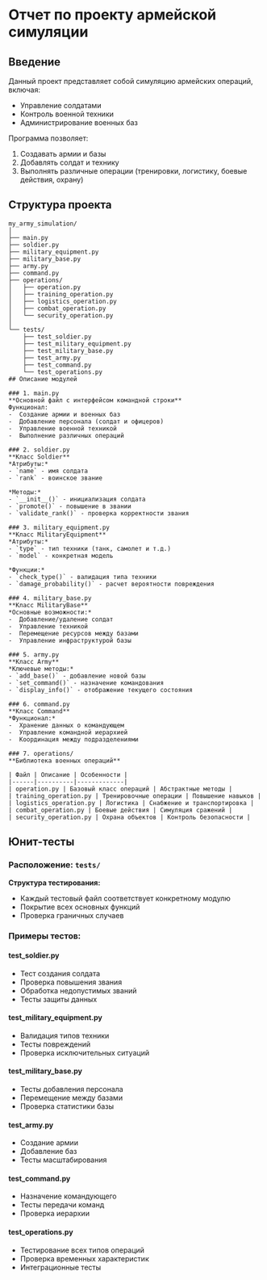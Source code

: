# Отчет по проекту армейской симуляции

## Введение
Данный проект представляет собой симуляцию армейских операций, включая:
- Управление солдатами
- Контроль военной техники
- Администрирование военных баз

Программа позволяет:
1. Создавать армии и базы
2. Добавлять солдат и технику
3. Выполнять различные операции (тренировки, логистику, боевые действия, охрану)

## Структура проекта
```stylus
my_army_simulation/
│
├── main.py
├── soldier.py
├── military_equipment.py
├── military_base.py
├── army.py
├── command.py
├── operations/
│   ├── operation.py
│   ├── training_operation.py
│   ├── logistics_operation.py
│   ├── combat_operation.py
│   └── security_operation.py
│
└── tests/
    ├── test_soldier.py
    ├── test_military_equipment.py
    ├── test_military_base.py
    ├── test_army.py
    ├── test_command.py
    └── test_operations.py
## Описание модулей

### 1. main.py
**Основной файл с интерфейсом командной строки**  
Функционал:
-  Создание армии и военных баз
-  Добавление персонала (солдат и офицеров)
-  Управление военной техникой
-  Выполнение различных операций

### 2. soldier.py
**Класс Soldier**  
*Атрибуты:*
- `name` - имя солдата
- `rank` - воинское звание

*Методы:*
- `__init__()` - инициализация солдата
- `promote()` - повышение в звании
- `validate_rank()` - проверка корректности звания

### 3. military_equipment.py
**Класс MilitaryEquipment**  
*Атрибуты:*
- `type` - тип техники (танк, самолет и т.д.)
- `model` - конкретная модель

*Функции:*
- `check_type()` - валидация типа техники
- `damage_probability()` - расчет вероятности повреждения

### 4. military_base.py
**Класс MilitaryBase**  
*Основные возможности:*
-  Добавление/удаление солдат
-  Управление техникой
-  Перемещение ресурсов между базами
-  Управление инфраструктурой базы

### 5. army.py
**Класс Army**  
*Ключевые методы:*
- `add_base()` - добавление новой базы
- `set_command()` - назначение командования
- `display_info()` - отображение текущего состояния

### 6. command.py
**Класс Command**  
*Функционал:*
-  Хранение данных о командующем
-  Управление командной иерархией
-  Координация между подразделениями

### 7. operations/
**Библиотека военных операций**

| Файл | Описание | Особенности |
|------|----------|-------------|
| operation.py | Базовый класс операций | Абстрактные методы |
| training_operation.py | Тренировочные операции | Повышение навыков |
| logistics_operation.py | Логистика | Снабжение и транспортировка |
| combat_operation.py | Боевые действия | Симуляция сражений |
| security_operation.py | Охрана объектов | Контроль безопасности |
```
## Юнит-тесты

### Расположение: `tests/`

**Структура тестирования:**
- Каждый тестовый файл соответствует конкретному модулю
- Покрытие всех основных функций
- Проверка граничных случаев

### Примеры тестов:

#### test_soldier.py
-  Тест создания солдата
-  Проверка повышения звания
-  Обработка недопустимых званий
-  Тесты защиты данных

#### test_military_equipment.py
-  Валидация типов техники
-  Тесты повреждений
-  Проверка исключительных ситуаций

#### test_military_base.py
-  Тесты добавления персонала
-  Перемещение между базами
-  Проверка статистики базы

#### test_army.py
-  Создание армии
-  Добавление баз
-  Тесты масштабирования

#### test_command.py
-  Назначение командующего
-  Тесты передачи команд
-  Проверка иерархии

#### test_operations.py
-  Тестирование всех типов операций
-  Проверка временных характеристик
-  Интеграционные тесты
